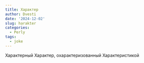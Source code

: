 ```yaml
---
title: Характер
author: Dvesti
date: '2024-12-02'
slug: harakter
categories:
  - Perly
tags:
  - joke
---
```


Характерный Характер, охарактеризованный Характеристикой
